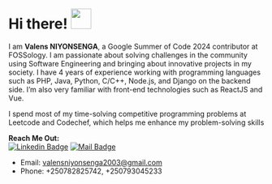 # Hi there! <img src="https://raw.githubusercontent.com/MartinHeinz/MartinHeinz/master/wave.gif" width="40px">

I am **Valens NIYONSENGA**,  a Google Summer of Code 2024 contributor at FOSSology.  I am passionate about solving challenges in the community using Software Engineering and bringing about innovative projects in my society. I have 4 years of experience working with programming languages such as  PHP, Java, Python, C/C++, Node.js, and Django on the backend side. I’m also very familiar with front-end technologies such as ReactJS and Vue. 

I spend most of my time-solving competitive programming problems at Leetcode and Codechef, which helps me enhance my problem-solving skills


**Reach Me Out:<br>**
[![Linkedin Badge](https://img.shields.io/badge/-valens200-0e76a8?style=flat&labelColor=0e76a8&logo=linkedin&logoColor=white)](https://www.linkedin.com/in/valens-niyonsenga-947440228/)  [![Mail Badge](https://img.shields.io/badge/-valens200-c0392b?style=flat&labelColor=c0392b&logo=gmail&logoColor=white)](mailto:valensniyonsenga2003@gmail.com)

- Email: [valensniyonsenga2003@gmail.com](mailto:valensniyonsenga2003@gmail.com)<br>
- Phone: +250782825742, +250793045233
